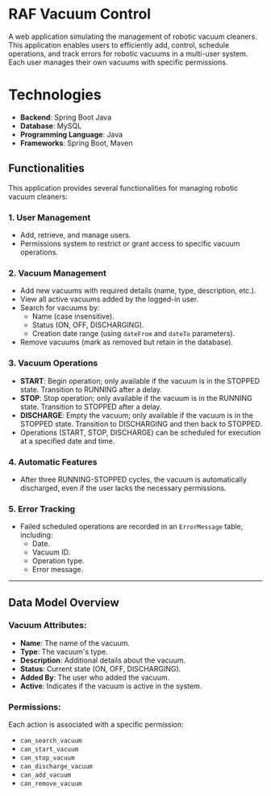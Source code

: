 # RAF Vacuum Control

A web application simulating the management of robotic vacuum cleaners. This application enables users to efficiently add, control, schedule operations, and track errors for robotic vacuums in a multi-user system. Each user manages their own vacuums with specific permissions.

# Technologies
- **Backend**: Spring Boot Java 
- **Database**: MySQL  
- **Programming Language**: Java  
- **Frameworks**: Spring Boot, Maven  

## Functionalities

This application provides several functionalities for managing robotic vacuum cleaners:

### 1. User Management
- Add, retrieve, and manage users.
- Permissions system to restrict or grant access to specific vacuum operations.

### 2. Vacuum Management
- Add new vacuums with required details (name, type, description, etc.).
- View all active vacuums added by the logged-in user.
- Search for vacuums by:
  - Name (case insensitive).
  - Status (ON, OFF, DISCHARGING).
  - Creation date range (using `dateFrom` and `dateTo` parameters).
- Remove vacuums (mark as removed but retain in the database).

### 3. Vacuum Operations
- **START**: Begin operation; only available if the vacuum is in the STOPPED state. Transition to RUNNING after a delay.  
- **STOP**: Stop operation; only available if the vacuum is in the RUNNING state. Transition to STOPPED after a delay.  
- **DISCHARGE**: Empty the vacuum; only available if the vacuum is in the STOPPED state. Transition to DISCHARGING and then back to STOPPED.  
- Operations (START, STOP, DISCHARGE) can be scheduled for execution at a specified date and time.

### 4. Automatic Features
- After three RUNNING-STOPPED cycles, the vacuum is automatically discharged, even if the user lacks the necessary permissions.  

### 5. Error Tracking
- Failed scheduled operations are recorded in an `ErrorMessage` table, including:
  - Date.
  - Vacuum ID.
  - Operation type.
  - Error message.

---

## Data Model Overview

### Vacuum Attributes:
- **Name**: The name of the vacuum.  
- **Type**: The vacuum's type.  
- **Description**: Additional details about the vacuum.  
- **Status**: Current state (ON, OFF, DISCHARGING).  
- **Added By**: The user who added the vacuum.  
- **Active**: Indicates if the vacuum is active in the system.  

### Permissions:
Each action is associated with a specific permission:
- `can_search_vacuum`
- `can_start_vacuum`
- `can_stop_vacuum`
- `can_discharge_vacuum`
- `can_add_vacuum`
- `can_remove_vacuum`
